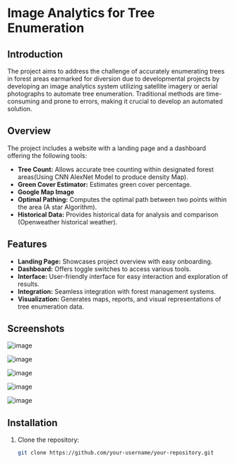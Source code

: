 # Image Analytics for Tree Enumeration

## Introduction

The project aims to address the challenge of accurately enumerating trees in forest areas earmarked for diversion due to developmental projects by developing an image analytics system utilizing satellite imagery or aerial photographs to automate tree enumeration. Traditional methods are time-consuming and prone to errors, making it crucial to develop an automated solution.

## Overview

The project includes a website with a landing page and a dashboard offering the following tools:

- **Tree Count:** Allows accurate tree counting within designated forest areas(Using CNN AlexNet Model to produce density Map).
- **Green Cover Estimator:** Estimates green cover percentage.
- **Google Map Image** 
- **Optimal Pathing:** Computes the optimal path between two points within the area (A star Algorithm).
- **Historical Data:** Provides historical data for analysis and comparison (Openweather historical weather).

## Features

- **Landing Page:** Showcases project overview with easy onboarding.
- **Dashboard:** Offers toggle switches to access various tools.
- **Interface:** User-friendly interface for easy interaction and exploration of results.
- **Integration:** Seamless integration with forest management systems.
- **Visualization:** Generates maps, reports, and visual representations of tree enumeration data.

## Screenshots

![image](https://github.com/user-attachments/assets/930a2eb5-96b7-4867-85d5-d85f14ab5145)

![image](https://github.com/user-attachments/assets/ff3eb760-ae7a-412a-bb6f-fdab56a376c7)

![image](https://github.com/user-attachments/assets/2f671918-14fa-4821-9566-ad64ff16aab5)

![image](https://github.com/user-attachments/assets/e8a2061f-33c1-4b79-a137-8e6d6fb075da)

![image](https://github.com/user-attachments/assets/d941ac4b-3178-41d6-ad8b-e9b63db691a7)



## Installation

1. Clone the repository:
   ```bash
   git clone https://github.com/your-username/your-repository.git

   
